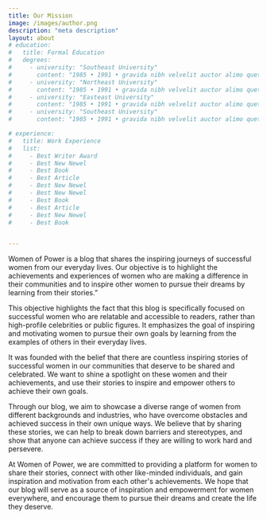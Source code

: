 ```yaml
---
title: Our Mission
image: /images/author.png
description: "meta description"
layout: about
# education:
#   title: Formal Education
#   degrees:
#     - university: "Southeast University"
#       content: "1985 • 1991 • gravida nibh velvelit auctor alimo quet menean solli"
#     - university: "Northeast University"
#       content: "1985 • 1991 • gravida nibh velvelit auctor alimo quet menean solli"
#     - university: "Easteast University"
#       content: "1985 • 1991 • gravida nibh velvelit auctor alimo quet menean solli"
#     - university: "Southeast University"
#       content: "1985 • 1991 • gravida nibh velvelit auctor alimo quet menean solli"  

# experience:
#   title: Work Experience
#   list:
#     - Best Writer Award
#     - Best New Newel
#     - Best Book
#     - Best Article
#     - Best New Newel
#     - Best New Newel
#     - Best Book
#     - Best Article
#     - Best New Newel
#     - Best Book


---
```



 Women of Power is a blog that shares the inspiring journeys of successful women from our everyday lives. Our objective is to highlight the achievements and experiences of women who are making a difference in their communities and to inspire other women to pursue their dreams by learning from their stories.”

This objective highlights the fact that this blog is specifically focused on successful women who are relatable and accessible to readers, rather than high-profile celebrities or public figures. It emphasizes the goal of inspiring and motivating women to pursue their own goals by learning from the examples of others in their everyday lives.

It was founded with the belief that there are countless inspiring stories of successful women in our communities that deserve to be shared and celebrated. We want to shine a spotlight on these women and their achievements, and use their stories to inspire and empower others to achieve their own goals.

Through our blog, we aim to showcase a diverse range of women from different backgrounds and industries, who have overcome obstacles and achieved success in their own unique ways. We believe that by sharing these stories, we can help to break down barriers and stereotypes, and show that anyone can achieve success if they are willing to work hard and persevere.

At Women of Power, we are committed to providing a platform for women to share their stories, connect with other like-minded individuals, and gain inspiration and motivation from each other's achievements. We hope that our blog will serve as a source of inspiration and empowerment for women everywhere, and encourage them to pursue their dreams and create the life they deserve.


